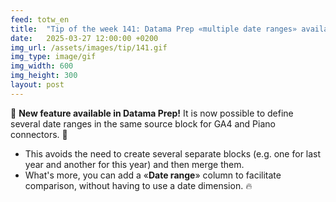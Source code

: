 ```yaml
---
feed: totw_en
title:  "Tip of the week 141: Datama Prep «multiple date ranges» available for GA4 and Piano sources!"
date:   2025-03-27 12:00:00 +0200
img_url: /assets/images/tip/141.gif
img_type: image/gif
img_width: 600
img_height: 300
layout: post
---
```


🚀 **New feature available in Datama Prep!** It is now possible to define several date ranges in the same source block for GA4 and Piano connectors. 🎯
  * This avoids the need to create several separate blocks (e.g. one for last year and another for this year) and then merge them.
  * What's more, you can add a «**Date range**» column to facilitate comparison, without having to use a date dimension. 🔥
